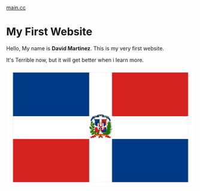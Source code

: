 <!DOCTYPE html>

<html>

<head>

<meta name="viewport" content="width=device-width, initial-scale=1">

</head>

<body>
<a href="url">main.cc</a>
<h1>My First Website</h1>

<p>Hello, My name is <b>David Martinez</b>. This is my very first website.<p>


<p>It's Terrible now, but it will get better when i learn more.</p>

<img src="2jtQ1r.png"/>

</body>


</html>
